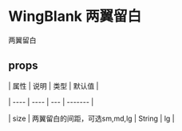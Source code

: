 # WingBlank 两翼留白

两翼留白

## props

| 属性 | 说明 | 类型 | 默认值 |

| ---- | ---- | --- | ------- |

| size | 两翼留白的间距，可选sm,md,lg | String | lg |
